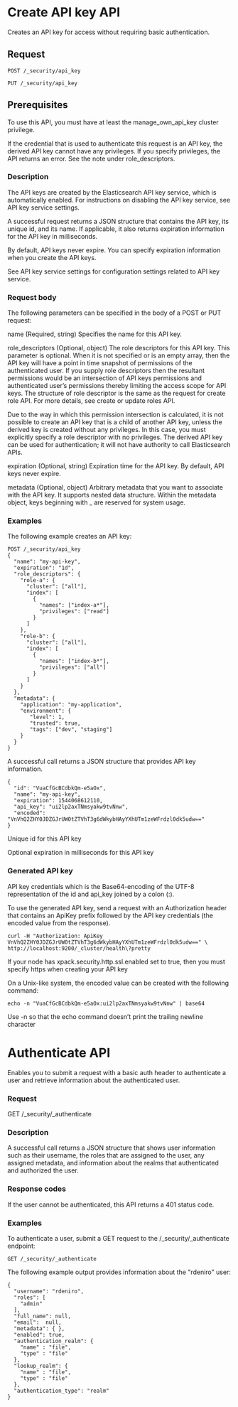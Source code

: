 # Create API key API

Creates an API key for access without requiring basic authentication.

## Request

```
POST /_security/api_key

PUT /_security/api_key
```
## Prerequisites

To use this API, you must have at least the manage_own_api_key cluster privilege.

If the credential that is used to authenticate this request is an API key, the derived API key cannot have any privileges. If you specify privileges, the API returns an error. See the note under role_descriptors.

### Description

The API keys are created by the Elasticsearch API key service, which is automatically enabled. For instructions on disabling the API key service, see API key service settings.

A successful request returns a JSON structure that contains the API key, its unique id, and its name. If applicable, it also returns expiration information for the API key in milliseconds.

By default, API keys never expire. You can specify expiration information when you create the API keys.

See API key service settings for configuration settings related to API key service.

### Request body
The following parameters can be specified in the body of a POST or PUT request:

name
(Required, string) Specifies the name for this API key.

role_descriptors
(Optional, object) The role descriptors for this API key. This parameter is optional. When it is not specified or is an empty array, then the API key will have a point in time snapshot of permissions of the authenticated user. If you supply role descriptors then the resultant permissions would be an intersection of API keys permissions and authenticated user’s permissions thereby limiting the access scope for API keys. The structure of role descriptor is the same as the request for create role API. For more details, see create or update roles API.

Due to the way in which this permission intersection is calculated, it is not possible to create an API key that is a child of another API key, unless the derived key is created without any privileges. In this case, you must explicitly specify a role descriptor with no privileges. The derived API key can be used for authentication; it will not have authority to call Elasticsearch APIs.

expiration
(Optional, string) Expiration time for the API key. By default, API keys never expire.

metadata
(Optional, object) Arbitrary metadata that you want to associate with the API key. It supports nested data structure. Within the metadata object, keys beginning with _ are reserved for system usage.

### Examples

The following example creates an API key:

```
POST /_security/api_key
{
  "name": "my-api-key",
  "expiration": "1d",   
  "role_descriptors": { 
    "role-a": {
      "cluster": ["all"],
      "index": [
        {
          "names": ["index-a*"],
          "privileges": ["read"]
        }
      ]
    },
    "role-b": {
      "cluster": ["all"],
      "index": [
        {
          "names": ["index-b*"],
          "privileges": ["all"]
        }
      ]
    }
  },
  "metadata": {
    "application": "my-application",
    "environment": {
       "level": 1,
       "trusted": true,
       "tags": ["dev", "staging"]
    }
  }
}
```
A successful call returns a JSON structure that provides API key information.

```
{
  "id": "VuaCfGcBCdbkQm-e5aOx",        
  "name": "my-api-key",
  "expiration": 1544068612110,         
  "api_key": "ui2lp2axTNmsyakw9tvNnw", 
  "encoded": "VnVhQ2ZHY0JDZGJrUW0tZTVhT3g6dWkybHAyYXhUTm1zeWFrdzl0dk5udw=="  
}
```

Unique id for this API key

Optional expiration in milliseconds for this API key

### Generated API key


API key credentials which is the Base64-encoding of the UTF-8 representation of the id and api_key joined by a colon (:).

To use the generated API key, send a request with an Authorization header that contains an ApiKey prefix followed by the API key credentials (the encoded value from the response).

``` 
curl -H "Authorization: ApiKey VnVhQ2ZHY0JDZGJrUW0tZTVhT3g6dWkybHAyYXhUTm1zeWFrdzl0dk5udw==" \
http://localhost:9200/_cluster/health\?pretty 
```

If your node has xpack.security.http.ssl.enabled set to true, then you must specify https when creating your API key

On a Unix-like system, the encoded value can be created with the following command:

```
echo -n "VuaCfGcBCdbkQm-e5aOx:ui2lp2axTNmsyakw9tvNnw" | base64 
```

Use -n so that the echo command doesn’t print the trailing newline character


# Authenticate API

Enables you to submit a request with a basic auth header to authenticate a user and retrieve information about the authenticated user.

### Request
GET /_security/_authenticate


### Description
A successful call returns a JSON structure that shows user information such as their username, the roles that are assigned to the user, any assigned metadata, and information about the realms that authenticated and authorized the user.

### Response codes
If the user cannot be authenticated, this API returns a 401 status code.

### Examples
To authenticate a user, submit a GET request to the /_security/_authenticate endpoint:

```
GET /_security/_authenticate
```
The following example output provides information about the "rdeniro" user:

```
{
  "username": "rdeniro",
  "roles": [
    "admin"
  ],
  "full_name": null,
  "email":  null,
  "metadata": { },
  "enabled": true,
  "authentication_realm": {
    "name" : "file",
    "type" : "file"
  },
  "lookup_realm": {
    "name" : "file",
    "type" : "file"
  },
  "authentication_type": "realm"
}
```
